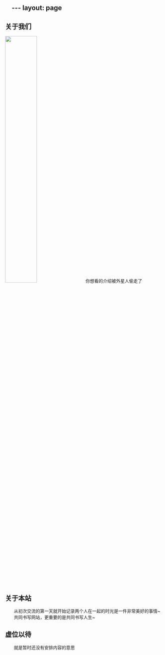 　---
layout: page
---

## 关于我们  

<img src="http://github.com/xinchishenwang/xinchishenwang.github.io/raw/master/images/nop.png"  height="45%" />  
　　你想看的介绍被外星人偷走了  
  
## 关于本站
　　从初次交流的第一天就开始记录两个人在一起的时光是一件非常美好的事情~  
　　共同书写网站，更重要的是共同书写人生~

## 虚位以待
　　就是暂时还没有安排内容的意思


